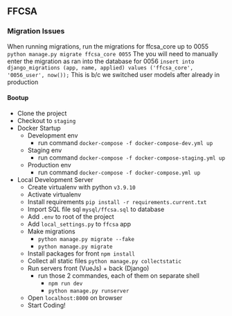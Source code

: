 ## FFCSA

### Migration Issues   
When running migrations, run the migrations for ffcsa_core up to 0055 `python manage.py migrate ffcsa_core 0055`
The you will need to manually enter the migration as ran into the database for 0056 `insert into django_migrations (app, name, applied) values ('ffcsa_core', '0056_user', now());`
This is b/c we switched user models after already in production

#### Bootup
- Clone the project
- Checkout to `staging`
- Docker Startup
    - Development env
        - run command `docker-compose -f docker-compose-dev.yml up`
    - Staging env
      - run command `docker-compose -f docker-compose-staging.yml up`
    - Production env
      - run command `docker-compose -f docker-compose.yml up`
- Local Development Server
  - Create virtualenv with python `v3.9.10`
  - Activate virtualenv
  - Install requirements `pip install -r requirements.current.txt`
  - Import SQL file sql `mysql/ffcsa.sql` to database
  - Add `.env` to root of the project
  - Add `local_settings.py` to `ffcsa` app
  - Make migrations
    - `python manage.py migrate --fake`
    - `python manage.py migrate`
  - Install packages for front `npm install`
  - Collect all static files `python manage.py collectstatic`
  - Run servers front (VueJs) + back (Django)
    - run those 2 commandes, each of them on separate shell
      - `npm run dev` 
      - `python manage.py runserver`
  - Open `localhost:8000` on browser
  - Start Coding!

